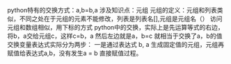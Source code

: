 python特有的交换方式：a,b=b,a
涉及知识点：元组
元组的定义：元组和列表类似，不同之处在于元组的元素不能修改，列表是列表名[],元组是元组名（）
访问元组和数组相似，用下标的方式
python中的交换，实际上是先运算等式的右边，将b，a交给元组c，这样c=b，a
然后左边就是a，b=c
就相当于交换了a，b的值
交换变量表达式实际分为两步： 一是通过表达式 b, a 生成固定值的元组，元组再赋值给表达式a,b，没有发生a = b 直接赋值过程。